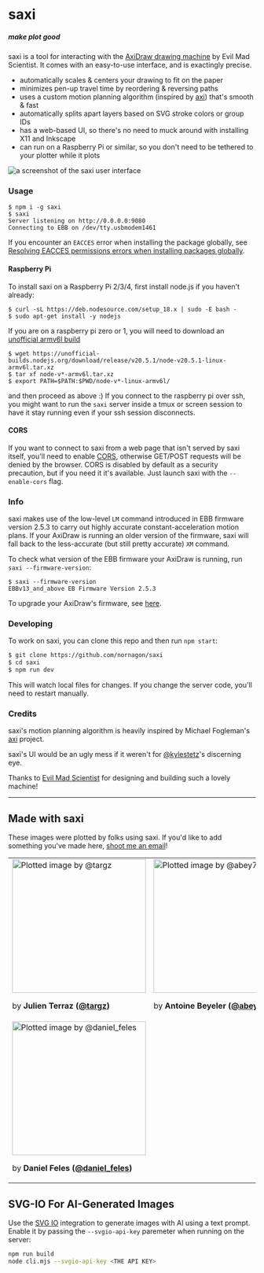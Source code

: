 # saxi
##### make plot good

saxi is a tool for interacting with the [AxiDraw
drawing machine](https://axidraw.com/) by Evil Mad Scientist. It comes with an
easy-to-use interface, and is exactingly precise.

- automatically scales & centers your drawing to fit on the paper
- minimizes pen-up travel time by reordering & reversing paths
- uses a custom motion planning algorithm (inspired by [axi](https://github.com/fogleman/axi)) that's smooth & fast
- automatically splits apart layers based on SVG stroke colors or group IDs
- has a web-based UI, so there's no need to muck around with installing X11 and Inkscape
- can run on a Raspberry Pi or similar, so you don't need to be tethered to your plotter while it plots

![a screenshot of the saxi user interface](docs/saxi.png)

### Usage

```
$ npm i -g saxi
$ saxi
Server listening on http://0.0.0.0:9080
Connecting to EBB on /dev/tty.usbmodem1461
```
If you encounter an `EACCES` error when installing the package globally, see [Resolving EACCES permissions errors when installing packages globally](https://docs.npmjs.com/resolving-eacces-permissions-errors-when-installing-packages-globally).

#### Raspberry Pi

To install saxi on a Raspberry Pi 2/3/4, first install node.js if you haven't already:

```
$ curl -sL https://deb.nodesource.com/setup_18.x | sudo -E bash -
$ sudo apt-get install -y nodejs
```

If you are on a raspberry pi zero or 1, you will need to download an [unofficial armv6l build](https://github.com/nodejs/unofficial-builds)

```
$ wget https://unofficial-builds.nodejs.org/download/release/v20.5.1/node-v20.5.1-linux-armv6l.tar.xz
$ tar xf node-v*-armv6l.tar.xz
$ export PATH=$PATH:$PWD/node-v*-linux-armv6l/
```

and then proceed as above :) If you connect to the raspberry pi over ssh, you might want to run the `saxi` server inside a tmux or screen session to have it stay running even if your ssh session disconnects.

#### CORS
If you want to connect to saxi from a web page that isn't served by saxi
itself, you'll need to enable
[CORS](https://developer.mozilla.org/en-US/docs/Web/HTTP/CORS), otherwise
GET/POST requests will be denied by the browser. CORS is disabled by default as
a security precaution, but if you need it it's available. Just launch saxi with
the `--enable-cors` flag.

### Info

saxi makes use of the low-level `LM` command introduced in EBB firmware version
2.5.3 to carry out highly accurate constant-acceleration motion plans. If your
AxiDraw is running an older version of the firmware, saxi will fall back to the
less-accurate (but still pretty accurate) `XM` command.

To check what version of the EBB firmware your AxiDraw is running, run `saxi --firmware-version`:

```
$ saxi --firmware-version
EBBv13_and_above EB Firmware Version 2.5.3
```

To upgrade your AxiDraw's firmware, see [here](https://github.com/evil-mad/EggBot/tree/master/EBB_firmware).

### Developing

To work on saxi, you can clone this repo and then run `npm start`:

```sh
$ git clone https://github.com/nornagon/saxi
$ cd saxi
$ npm run dev
```

This will watch local files for changes. If you change the server code, you'll need to restart manually.

### Credits
saxi's motion planning algorithm is heavily inspired by Michael Fogleman's
[axi](https://github.com/fogleman/axi) project.

saxi's UI would be an ugly mess if it weren't for [@kylestetz](https://github.com/kylestetz)'s discerning eye.

Thanks to [Evil Mad Scientist](http://www.evilmadscientist.com/) for designing
and building such a lovely machine!

---

## Made with saxi

These images were plotted by folks using saxi. If you'd like to add something you've made here, [shoot me an email](mailto:nornagon@nornagon.net)!

<table>
  <tbody>
    <tr>
      <td width=300>
        <a href="https://www.instagram.com/p/B9hFx9KFOwG/"><img width="272" src="https://user-images.githubusercontent.com/172800/80814353-9760ce00-8b80-11ea-8a94-64e13c33a7bc.jpg" alt="Plotted image by @targz" /></a>
        <p>by <strong>Julien Terraz (<a href="https://www.instagram.com/targz/">@targz</a>)</strong></p>
      </td>
      <td width=300>
        <a href="https://github.com/abey79/vpype-explorations"><img width="272" src="https://user-images.githubusercontent.com/172800/80814313-81530d80-8b80-11ea-963a-9ea337f2c6a2.jpg" alt="Plotted image by @abey79" /></a>
        <p>by <strong>Antoine Beyeler (<a href="https://twitter.com/abey79">@abey79</a>)</strong></p>
      </td>
      <td width=300>
        <a href="https://twitter.com/MAKIO135/status/1253334618243125256"><img width="272" src="https://user-images.githubusercontent.com/172800/80814775-4ef5e000-8b81-11ea-896c-e7522d4c38d1.jpg" alt="Plotted image by @MAKIO135" /></a>
        <p>by <strong>Lionel Radisson (<a href="https://twitter.com/MAKIO135">@MAKIO135</a>)</strong></p>
      </td>
    </tr>
    <tr>
      <td width=300>
        <a href="https://www.instagram.com/p/B4iixy7gDB9/"><img width="272" src="https://user-images.githubusercontent.com/172800/80815693-faebfb00-8b82-11ea-81a3-24f825b405ce.jpg" alt="Plotted image by @daniel_feles" /></a>
        <p>by <strong>Daniel Feles (<a href="https://www.instagram.com/daniel_feles/">@daniel_feles</a>)</strong></p>
      </td>
      <td width=300>
      </td>
      <td width=300>
      </td>
    </tr>
  </tbody>
</table>

## SVG-IO For AI-Generated Images

Use the [SVG IO](https://svg.io/) integration to generate images with AI using a text prompt. Enable it by passing the `--svgio-api-key`
paremeter when running on the server:

```sh
npm run build
node cli.mjs --svgio-api-key <THE API KEY>
```
